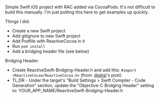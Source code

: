 Simple Swift iOS project with RAC added via CocoaPods. It's not difficult to build this manually. I'm just putting this here to get examples up quickly.

Things I did:
- Create a new Swift project
- Add gitignore to new Swift project
- Add Podfile with ReactiveCocoa in it
- Run `pod install`
- Add a bridging header file (see below)

Bridging Header:
- Create ReactiveSwift-Bridging-Header.h and add this: `#import <ReactiveCocoa/ReactiveCocoa.h>` (from: [@stigi](https://medium.com/@stigi/swift-cocoapods-da09d8ba6dd2x)'s post)
- TL;DR - Under the target's "Build Settings > Swift Compiler - Code Generation" section, update the "Objective-C Bridging Header" setting to: YOUR_APP_NAME/ReactiveSwift-Bridging-Header.h

